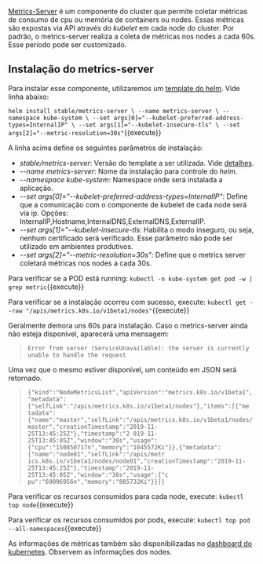 [Metrics-Server](https://kubernetes.io/docs/tasks/debug-application-cluster/resource-metrics-pipeline/#metrics-server) é um componente do cluster que permite coletar métricas de consumo de cpu ou memória de containers ou nodes. Essas métricas são expostas via API através do *kubelet* em cada node do cluster.
Por padrão, o metrics-server realiza a coleta de métricas nos nodes a cada 60s. Esse período pode ser customizado.

## Instalação do metrics-server

Para instalar esse componente, utilizaremos um [template do helm](https://github.com/helm/charts/tree/master/stable/metrics-server). Vide linha abaixo:

`helm install stable/metrics-server \
--name metrics-server \
--namespace kube-system \
--set args[0]="--kubelet-preferred-address-types=InternalIP" \
--set args[1]="--kubelet-insecure-tls" \
--set args[2]="--metric-resolution=30s"`{{execute}}

A linha acima define os seguintes parâmetros de instalação:
- *stable/metrics-server*: Versão do template a ser utilizada. Vide [detalhes](https://github.com/helm/charts/tree/master/stable/metrics-server).
- *--name metrics-server*: Nome da instalação para controle do *helm*.
- *--namespace kube-system*: Namespace onde será instalada a aplicação.
- *--set args[0]="--kubelet-preferred-address-types=InternalIP"*: Define que a comunicação com o componente de kubelet de cada node será via ip. Opções: InternalIP,Hostname,InternalDNS,ExternalDNS,ExternalIP.
- *--set args[1]="--kubelet-insecure-tls*: Habilita o modo inseguro, ou seja, nenhum certificado será verificado. Esse parâmetro não pode ser utilizado em ambientes produtivos.
- *--set args[2]="--metric-resolution=30s"*: Define que o metrics server coletará métricas nos nodes a cada 30s.

Para verificar se a POD está running: `kubectl -n kube-system get pod -w | grep metric`{{execute}}

Para verificar se a instalação ocorreu com sucesso, execute: `kubectl get --raw "/apis/metrics.k8s.io/v1beta1/nodes"`{{execute}}

Geralmente demora uns 60s para instalação. Caso o metrics-server ainda não esteja disponível, aparecerá uma mensagem:
> `Error from server (ServiceUnavailable): the server is currently unable to handle the request`

Uma vez que o mesmo estiver disponível, um conteúdo em JSON será retornado.
> `{"kind":"NodeMetricsList","apiVersion":"metrics.k8s.io/v1beta1","metadata":{"selfLink":"/apis/metrics.k8s.io/v1beta1/nodes"},"items":[{"me
tadata":{"name":"master","selfLink":"/apis/metrics.k8s.io/v1beta1/nodes/master","creationTimestamp":"2019-11-25T13:45:25Z"},"timestamp":"2
019-11-25T13:45:05Z","window":"30s","usage":{"cpu":"150850717n","memory":"1045572Ki"}},{"metadata":{"name":"node01","selfLink":"/apis/metr
ics.k8s.io/v1beta1/nodes/node01","creationTimestamp":"2019-11-25T13:45:25Z"},"timestamp":"2019-11-25T13:45:05Z","window":"30s","usage":{"c
pu":"69096956n","memory":"885732Ki"}}]}`

Para verificar os recursos consumidos para cada node, execute: `kubectl top node`{{execute}}

Para verificar os recursos consumidos por pods, execute: `kubectl top pod --all-namespaces`{{execute}}

As informações de métricas também são disponibilizadas no [dashboard do kubernetes](https://[[HOST_SUBDOMAIN]]-30000-[[KATACODA_HOST]].environments.katacoda.com/). Observem as informações dos nodes.
